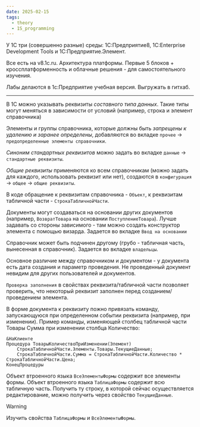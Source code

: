 ```yaml
---
date: 2025-02-15
tags:
  - theory
  - 1S_programming
---
```

У 1С три (совершенно разные) среды: 1С:Предприятие8, 1С:Enterprise Development Tools и 1С:Предприятие.Элемент.

Все есть на v8.1c.ru. Архитектура платформы. Первые 5 блоков + кроссплатформенность и облачные решения - для самостоятельного изучения.

Лабы делаются в 1с:Предприятие учебная версия. Выгружать в гитхаб.

---
В 1С можно указывать реквизиты *составного типа данных*. Такие типы могут меняться в зависимости от условий (например, строка и элемент справочника)

Элементы и группы справочника, которые должны быть *запрещены к удалению и заранее определены*, добавляются во вкладке `прочее` -> `предопределенные элементы справочники`.

*Синоним стандартных реквизитов* можно задать во вкладке `данные` -> `стандартные реквизиты`.

*Общие реквизиты* применяются ко всем справочникам (можно задать для каждого, использовать реквизит или нет), создаются в `конфигурация` -> `общее` -> `общие реквизиты`.

В коде обращение к реквизитам справочника - `Объект`, к реквизитам табличной части - `СтрокаТабличнойЧасти`.

Документы могут создаваться на основании других документов (например, `ВозвратТовара` на основании `ПоступлениеТовара`). Лучше задавать со стороны зависимого - там можно создать конструктор элемента с помощью визарда. Задается во вкладке `Ввод на основании`

Справочник может быть подчинен другому (грубо - табличная часть, вынесенная в справочник). Задается во вкладке `владельцы`.

Основное различие между справочником и документом - у документа есть дата создания и параметр проведения. Не проведенный документ невидим для других пользователей и документов.

`Проверка заполнения` в свойствах реквизита/табличной части позволяет проверить, что некоторый реквизит заполнен перед созданием/проведением элемента.

В форме документа к реквизиту пожно привязать команду, запускающуюся при определенном событии реквизита (например, при изменении).
Пример команды, изменяющей столбец табличной части Товары Сумма при изменении столбца Количество:
```1C
&НаКлиенте
Процедура ТоварыКоличествоПриИзменении(Элемент)
	СтрокаТабличнойЧасти.Элементы.Товары.ТекущиеДанные;
	СтрокаТабличнойЧасти.Сумма = СтрокаТабличнойЧасти.Количество * СтрокаТабличнойЧасти.Цена;
КонецПроцедуры
```

Объект втроенного языка `ВсеЭлементыФормы` содержит все элементы формы.
Объект втроенного языка `ТаблицаФормы` содержит всю табличную часть.
Получить ту строку, в которой сейчас осуществляется редактирование, можно получить через свойство `ТекущиеДанные`.

> [!warning]
> Изучить свойства `ТаблицаФормы` и `ВсеЭлементыФормы`.

